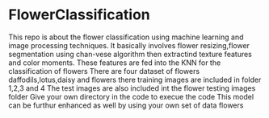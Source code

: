 # FlowerClassification
This repo is about the flower classification using machine learning and image processing techniques.
It basically involves flower resizing,flower segmentation using chan-vese algorithm then extractind texture features and color moments.
These features are fed into the KNN for the classification of flowers
There are four dataset of flowers daffodils,lotus,daisy and flowers there training images are included in folder 1,2,3 and 4
The test images are also included int the flower testing images folder
Give your own directory in the code to execue the code
This model can be furthur enhanced as well by using your own set of data flowers
